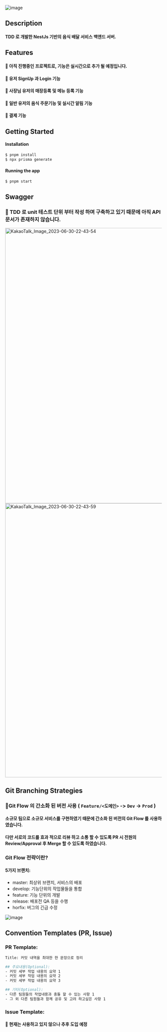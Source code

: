 ![image](https://github.com/HanghaePlus-5/TDD-FoodDeliverySystem/assets/92039854/447982e7-5009-4a9d-a232-755bed088c2a)

## Description
#### TDD 로 개발한 NestJs 기반의 음식 배달 서비스 백앤드 서버.
#### 

## Features
#### 🚨 아직 진행중인 프로젝트로, 기능은 실시간으로 추가 될 예정입니다.
#### 🔔 유저 SignUp 과 Login 기능
#### 🔔 사장님 유저의 매장등록 및 메뉴 등록 기능
#### 🔔 일반 유저의 음식 주문기능 및 실시간 알림 기능 
#### 🔔 결제 기능

## Getting Started
#### Installation

```bash
$ pnpm install
$ npx prisma generate
```

#### Running the app

```bash
$ pnpm start
```

## Swagger
### 🚨 TDD 로 unit 테스트 단위 부터 작성 하며 구축하고 있기 때문에 아직 API 문서가 존재하지 않습니다.
<img width="882" alt="KakaoTalk_Image_2023-06-30-22-43-54" src="https://github.com/HanghaePlus-5/TDD-FoodDeliverySystem/assets/92039854/59baac57-19b3-4ad3-9948-553d525c1739">
<img width="878" alt="KakaoTalk_Image_2023-06-30-22-43-59" src="https://github.com/HanghaePlus-5/TDD-FoodDeliverySystem/assets/92039854/717a0445-6400-46c1-986b-70032259ee09">

## Git Branching Strategies
### Git Flow 의 간소화 된 버전 사용 ( `Feature/<도메인>` -> `Dev` -> `Prod` )
#### 소규모 팀으로 소규모 서비스를 구현하였기 때문에 간소화 된 버전의 Git Flow 를 사용하였습니다.
#### 다만 서로의 코드를 효과 적으로 리뷰 하고 소통 할 수 있도록 PR 시 전원의 Review/Approval 후 Merge 할 수 있도록 하였습니다.

### Git Flow 전략이란?
#### 5가지 브랜치:
- master: 최상위 브랜치, 서비스의 배포 
- develop: 기능단위의 작업물들을 통합
- feature: 기능 단위의 개발
- release: 배포전 QA 등을 수행 
- horfix: 버그의 긴급 수정

![image](https://github.com/HanghaePlus-5/TDD-FoodDeliverySystem/assets/92039854/65297edf-cad8-4ef6-8385-188fa4630882)


## Convention Templates (PR, Issue)
### PR Template:
```bash
Title: 커밋 내역을 최대한 한 문장으로 정리
```
```bash
## 주요내용(Optional):
- 커밋 세부 작업 내용의 요약 1
- 커밋 세부 작업 내용의 요약 2
- 커밋 세부 작업 내용의 요약 3

## 기타(Optional):
- 다른 팀원들의 작업내용과 충돌 할 수 있는 사항 1
- 그 외 다른 팀원들과 함께 공유 및 고려 하고싶은 사항 1
```

### Issue Template:
#### 🚨 현재는 사용하고 있지 않으나 추후 도입 예정
